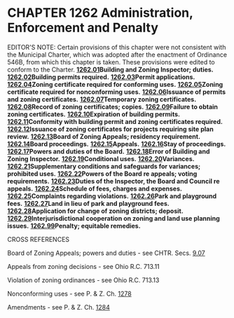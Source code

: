 CHAPTER 1262 Administration, Enforcement and Penalty
====================================================

EDITOR'S NOTE: Certain provisions of this chapter were not consistent
with the Municipal Charter, which was adopted after the enactment of
Ordinance 546B, from which this chapter is taken. These provisions were
edited to conform to the Charter. [**1262.01**](4d24dd4b.html)**Building
and Zoning Inspector; duties.** [**1262.02**](4d272a92.html)**Building
permits required.** [**1262.03**](4d2ba1f7.html)**Permit applications.**
[**1262.04**](4d2f82a1.html)**Zoning certificate required for conforming
uses.** [**1262.05**](4d332cf8.html)**Zoning certificate required for
nonconforming uses.** [**1262.06**](4d372970.html)**Issuance of permits
and zoning certificates.** [**1262.07**](4d3bce67.html)**Temporary
zoning certificates.** [**1262.08**](4d3e2041.html)**Record of zoning
certificates; copies.** [**1262.09**](4d425ead.html)**Failure to obtain
zoning certificates.** [**1262.10**](4d46e645.html)**Expiration of
building permits.** [**1262.11**](4d4a6a61.html)**Conformity with
building permit and zoning certificates required.**
[**1262.12**](4d4e660e.html)**Issuance of zoning certificates for
projects requiring site plan review.**
[**1262.13**](4d517526.html)**Board of Zoning Appeals; residency
requirement.** [**1262.14**](4d553c51.html)**Board proceedings.**
[**1262.15**](4d58faba.html)**Appeals.**
[**1262.16**](4d5c566f.html)**Stay of proceedings.**
[**1262.17**](4d6088b4.html)**Powers and duties of the Board.**
[**1262.18**](4d64e617.html)**Error of Building and Zoning Inspector.**
[**1262.19**](4d6707e7.html)**Conditional uses.**
[**1262.20**](4d77e185.html)**Variances.**
[**1262.21**](4d850373.html)**Supplementary conditions and safeguards
for variances; prohibited uses.** [**1262.22**](4d89246b.html)**Powers
of the Board re appeals; voting requirements.**
[**1262.23**](4d8d5b6b.html)**Duties of the Inspector, the Board and
Council re appeals.** [**1262.24**](4d90de88.html)**Schedule of fees,
charges and expenses.** [**1262.25**](4d94e6b4.html)**Complaints
regarding violations.** [**1262.26**](4d9758ea.html)**Park and
playground fees.** [**1262.27**](4d9b4e3d.html)**Land in lieu of park
and playground fees.** [**1262.28**](4d9fab3d.html)**Application for
change of zoning districts; deposit.**
[**1262.29**](4da2f0d2.html)**Interjurisdictional cooperation on zoning
and land use planning issues.** [**1262.99**](4da6057d.html)**Penalty;
equitable remedies.**

CROSS REFERENCES

Board of Zoning Appeals; powers and duties - see CHTR. Secs.
[9.07](145dc9bc.html)

Appeals from zoning decisions - see Ohio R.C. 713.11

Violation of zoning ordinances - see Ohio R.C. 713.13

Nonconforming uses - see P. & Z. Ch. [1278](549d824f.html)

Amendments - see P. & Z. Ch. [1284](55e00b38.html)
